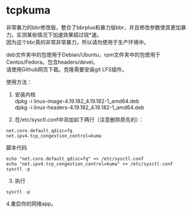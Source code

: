 # tcpkuma
非常暴力的bbr修改版，整合了bbrplus和暴力版bbr，并且修改参数使其更加暴力。实测某些情况下加速效果超过锐*速。   
因为这个bbr真的非常非常暴力，所以请勿使用于生产环境中。

deb文件夹中的包使用于Debian/Ubuntu，rpm文件夹中的包使用于Centos/Fedora。包含headers/devel。  
请使用Github网页下载。克隆需要安装git LFS插件。

使用方法：
1. 安装内核  
dpkg -i linux-image-4.19.182_4.19.182-1_amd64.deb  
dpkg -i linux-headers-4.19.182_4.19.182-1_amd64.deb  

2. 在/etc/sysctl.conf中添加如下两行（注意删除原先的）：
```
net.core.default_qdisc=fq
net.ipv4.tcp_congestion_control=kuma
```
脚本代码  
```
echo "net.core.default_qdisc=fq" >> /etc/sysctl.conf
echo "net.ipv4.tcp_congestion_control=kuma" >> /etc/sysctl.conf
sysctl -p
```

3. 执行
```
sysctl -p
```
4.重启你的网络app。
